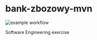 # bank-zbozowy-mvn

![example workflow](https://github.com/<user>/<repo>/actions/workflows/<file>/badge.svg)

Software Engineering exercise
